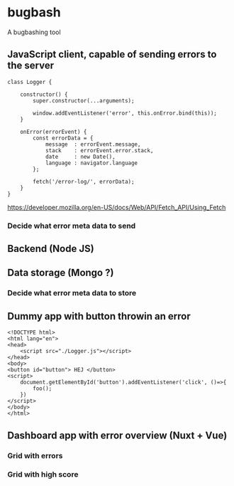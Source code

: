 # bugbash
A bugbashing tool

## JavaScript client, capable of sending errors to the server
``` 
class Logger {

    constructor() {
        super.constructor(...arguments);

        window.addEventListener('error', this.onError.bind(this));
    }

    onError(errorEvent) {
        const errorData = {
            message  : errorEvent.message,
            stack    : errorEvent.error.stack,
            date     : new Date(),
            language : navigator.language
        };
        
        fetch('/error-log/', errorData);
    }
}
```

https://developer.mozilla.org/en-US/docs/Web/API/Fetch_API/Using_Fetch

### Decide what error meta data to send

## Backend (Node JS)
### 

## Data storage (Mongo ?)
### Decide what error meta data to store


## Dummy app with button throwin an error
```
<!DOCTYPE html>
<html lang="en">
<head>
	<script src="./Logger.js"></script>
</head>
<body>
<button id="button"> HEJ </button>
<script>
	document.getElementById('button').addEventListener('click', ()=>{
		foo();
	})
</script>
</body>
</html>

```

## Dashboard app with error overview (Nuxt + Vue)

### Grid with errors

### Grid with high score
